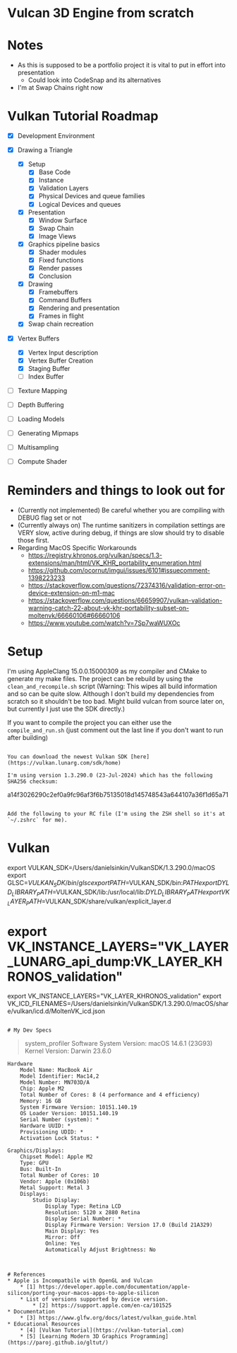 # Vulcan 3D Engine from scratch

# Notes
* As this is supposed to be a portfolio project it is vital to put in effort into presentation
    * Could look into CodeSnap and its alternatives
* I'm at Swap Chains right now

# Vulkan Tutorial Roadmap
* [x] Development Environment
* [x] Drawing a Triangle
    * [x] Setup
        * [x] Base Code
        * [x] Instance
        * [x] Validation Layers
        * [x] Physical Devices and queue families
        * [x] Logical Devices and queues
    * [x] Presentation
        * [x] Window Surface
        * [x] Swap Chain
        * [x] Image Views
    * [x] Graphics pipeline basics
        * [x] Shader modules
        * [x] Fixed functions
        * [x] Render passes 
        * [x] Conclusion
    * [x] Drawing
        * [x] Framebuffers
        * [x] Command Buffers
        * [x] Rendering and presentation
        * [x] Frames in flight
    * [x] Swap chain recreation
* [x] Vertex Buffers
    * [x] Vertex Input description
    * [x] Vertex Buffer Creation
    * [x] Staging Buffer
    * [ ] Index Buffer
* [ ] Texture Mapping
* [ ] Depth Buffering
* [ ] Loading Models
* [ ] Generating Mipmaps
* [ ] Multisampling
* [ ] Compute Shader



# Reminders and things to look out for
* (Currently not implemented) Be careful whether you are compiling with DEBUG flag set or not
* (Currently always on) The runtime sanitizers in compilation settings are VERY slow, active during debug, if things are slow should try to disable those first.
* Regarding MacOS Specific Workarounds
    * https://registry.khronos.org/vulkan/specs/1.3-extensions/man/html/VK_KHR_portability_enumeration.html
    * https://github.com/ocornut/imgui/issues/6101#issuecomment-1398223233
    * https://stackoverflow.com/questions/72374316/validation-error-on-device-extension-on-m1-mac
    * https://stackoverflow.com/questions/66659907/vulkan-validation-warning-catch-22-about-vk-khr-portability-subset-on-moltenvk/66660106#66660106
    * https://www.youtube.com/watch?v=7Sp7waWUXOc

# Setup
I'm using AppleClang 15.0.0.15000309 as my compiler and CMake to generate my make files. The project can be rebuild by using the `clean_and_recompile.sh` script (Warning: This wipes all build information and so can be quite slow. Although I don't build my dependencies from scratch so it shouldn't be too bad. Might build vulcan from source later on, but currently I just use the SDK directly.)

If you want to compile the project you can either use the `compile_and_run.sh` (just comment out the last line if you don't want to run after building)
```

You can download the newest Vulkan SDK [here](https://vulkan.lunarg.com/sdk/home) 

I'm using version 1.3.290.0 (23-Jul-2024) which has the following SHA256 checksum:
```
a14f3026290c2ef0a9fc96af3f6b75135018d145748543a644107a36f1d65a71
```

Add the following to your RC file (I'm using the ZSH shell so it's at `~/.zshrc` for me).
```
# Vulkan
export VULKAN_SDK=/Users/danielsinkin/VulkanSDK/1.3.290.0/macOS
export GLSC=$VULKAN_SDK/bin/glsc
export PATH=$VULKAN_SDK/bin:$PATH
export DYLD_LIBRARY_PATH=$VULKAN_SDK/lib:/usr/local/lib:$DYLD_LIBRARY_PATH
export VK_LAYER_PATH=$VULKAN_SDK/share/vulkan/explicit_layer.d
# export VK_INSTANCE_LAYERS="VK_LAYER_LUNARG_api_dump:VK_LAYER_KHRONOS_validation"
export VK_INSTANCE_LAYERS="VK_LAYER_KHRONOS_validation"
export VK_ICD_FILENAMES=/Users/danielsinkin/VulkanSDK/1.3.290.0/macOS/share/vulkan/icd.d/MoltenVK_icd.json
```

# My Dev Specs
```
> system_profiler
    Software
        System Version: macOS 14.6.1 (23G93)
        Kernel Version: Darwin 23.6.0

    Hardware
        Model Name: MacBook Air
        Model Identifier: Mac14,2
        Model Number: MN703D/A
        Chip: Apple M2
        Total Number of Cores: 8 (4 performance and 4 efficiency)
        Memory: 16 GB
        System Firmware Version: 10151.140.19
        OS Loader Version: 10151.140.19
        Serial Number (system): *
        Hardware UUID: *
        Provisioning UDID: *
        Activation Lock Status: *

    Graphics/Displays:
        Chipset Model: Apple M2
        Type: GPU
        Bus: Built-In
        Total Number of Cores: 10
        Vendor: Apple (0x106b)
        Metal Support: Metal 3
        Displays:
            Studio Display:
                Display Type: Retina LCD
                Resolution: 5120 x 2880 Retina
                Display Serial Number: *
                Display Firmware Version: Version 17.0 (Build 21A329)
                Main Display: Yes
                Mirror: Off
                Online: Yes
                Automatically Adjust Brightness: No

```


# References
* Apple is Incompatbile with OpenGL and Vulcan
    * [1] https://developer.apple.com/documentation/apple-silicon/porting-your-macos-apps-to-apple-silicon
    * List of versions supported by device version.
        * [2] https://support.apple.com/en-ca/101525
* Documentation
    * [3] https://www.glfw.org/docs/latest/vulkan_guide.html
* Educational Resources
    * [4] [Vulkan Tutorial](https://vulkan-tutorial.com)
    * [5] [Learning Modern 3D Graphics Programming](https://paroj.github.io/gltut/)
